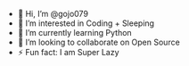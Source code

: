 - 👋 Hi, I’m @gojo079
- 👀 I’m interested in Coding + Sleeping
- 🌱 I’m currently learning Python
- 💞️ I’m looking to collaborate on Open Source
- ⚡ Fun fact: I am Super Lazy 

<!---
gojo079/gojo079 is a ✨ special ✨ repository because its `README.md` (this file) appears on your GitHub profile.
You can click the Preview link to take a look at your changes.
--->
